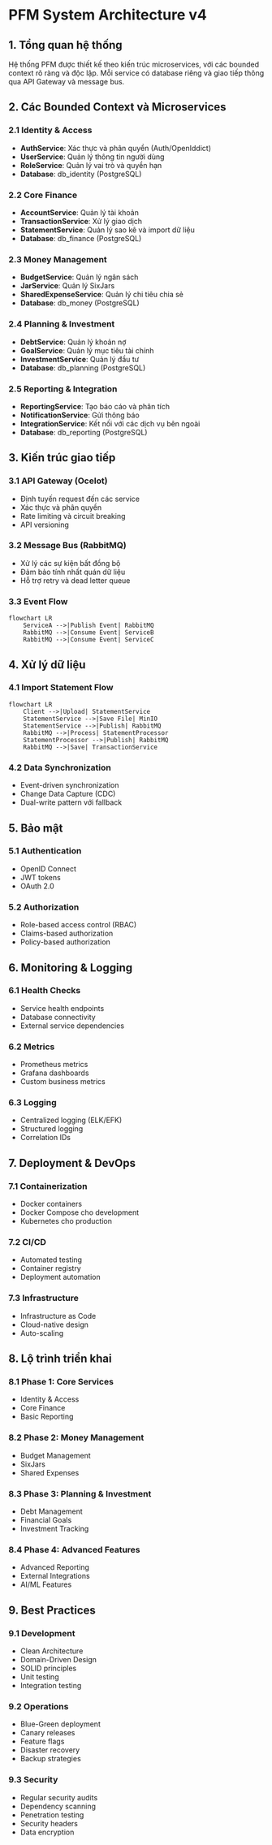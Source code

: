 # PFM System Architecture v4

## 1. Tổng quan hệ thống

Hệ thống PFM được thiết kế theo kiến trúc microservices, với các bounded context rõ ràng và độc lập. Mỗi service có database riêng và giao tiếp thông qua API Gateway và message bus.

## 2. Các Bounded Context và Microservices

### 2.1 Identity & Access
- **AuthService**: Xác thực và phân quyền (Auth/OpenIddict)
- **UserService**: Quản lý thông tin người dùng
- **RoleService**: Quản lý vai trò và quyền hạn
- **Database**: db_identity (PostgreSQL)

### 2.2 Core Finance
- **AccountService**: Quản lý tài khoản
- **TransactionService**: Xử lý giao dịch
- **StatementService**: Quản lý sao kê và import dữ liệu
- **Database**: db_finance (PostgreSQL)

### 2.3 Money Management
- **BudgetService**: Quản lý ngân sách
- **JarService**: Quản lý SixJars
- **SharedExpenseService**: Quản lý chi tiêu chia sẻ
- **Database**: db_money (PostgreSQL)

### 2.4 Planning & Investment
- **DebtService**: Quản lý khoản nợ
- **GoalService**: Quản lý mục tiêu tài chính
- **InvestmentService**: Quản lý đầu tư
- **Database**: db_planning (PostgreSQL)

### 2.5 Reporting & Integration
- **ReportingService**: Tạo báo cáo và phân tích
- **NotificationService**: Gửi thông báo
- **IntegrationService**: Kết nối với các dịch vụ bên ngoài
- **Database**: db_reporting (PostgreSQL)

## 3. Kiến trúc giao tiếp

### 3.1 API Gateway (Ocelot)
- Định tuyến request đến các service
- Xác thực và phân quyền
- Rate limiting và circuit breaking
- API versioning

### 3.2 Message Bus (RabbitMQ)
- Xử lý các sự kiện bất đồng bộ
- Đảm bảo tính nhất quán dữ liệu
- Hỗ trợ retry và dead letter queue

### 3.3 Event Flow
```mermaid
flowchart LR
    ServiceA -->|Publish Event| RabbitMQ
    RabbitMQ -->|Consume Event| ServiceB
    RabbitMQ -->|Consume Event| ServiceC
```

## 4. Xử lý dữ liệu

### 4.1 Import Statement Flow
```mermaid
flowchart LR
    Client -->|Upload| StatementService
    StatementService -->|Save File| MinIO
    StatementService -->|Publish| RabbitMQ
    RabbitMQ -->|Process| StatementProcessor
    StatementProcessor -->|Publish| RabbitMQ
    RabbitMQ -->|Save| TransactionService
```

### 4.2 Data Synchronization
- Event-driven synchronization
- Change Data Capture (CDC)
- Dual-write pattern với fallback

## 5. Bảo mật

### 5.1 Authentication
- OpenID Connect
- JWT tokens
- OAuth 2.0

### 5.2 Authorization
- Role-based access control (RBAC)
- Claims-based authorization
- Policy-based authorization

## 6. Monitoring & Logging

### 6.1 Health Checks
- Service health endpoints
- Database connectivity
- External service dependencies

### 6.2 Metrics
- Prometheus metrics
- Grafana dashboards
- Custom business metrics

### 6.3 Logging
- Centralized logging (ELK/EFK)
- Structured logging
- Correlation IDs

## 7. Deployment & DevOps

### 7.1 Containerization
- Docker containers
- Docker Compose cho development
- Kubernetes cho production

### 7.2 CI/CD
- Automated testing
- Container registry
- Deployment automation

### 7.3 Infrastructure
- Infrastructure as Code
- Cloud-native design
- Auto-scaling

## 8. Lộ trình triển khai

### 8.1 Phase 1: Core Services
- Identity & Access
- Core Finance
- Basic Reporting

### 8.2 Phase 2: Money Management
- Budget Management
- SixJars
- Shared Expenses

### 8.3 Phase 3: Planning & Investment
- Debt Management
- Financial Goals
- Investment Tracking

### 8.4 Phase 4: Advanced Features
- Advanced Reporting
- External Integrations
- AI/ML Features

## 9. Best Practices

### 9.1 Development
- Clean Architecture
- Domain-Driven Design
- SOLID principles
- Unit testing
- Integration testing

### 9.2 Operations
- Blue-Green deployment
- Canary releases
- Feature flags
- Disaster recovery
- Backup strategies

### 9.3 Security
- Regular security audits
- Dependency scanning
- Penetration testing
- Security headers
- Data encryption 